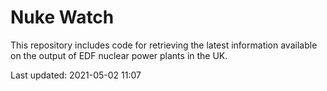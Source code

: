 # Nuke Watch

This repository includes code for retrieving the latest information available on the output of EDF nuclear power plants in the UK.

Last updated: 2021-05-02 11:07